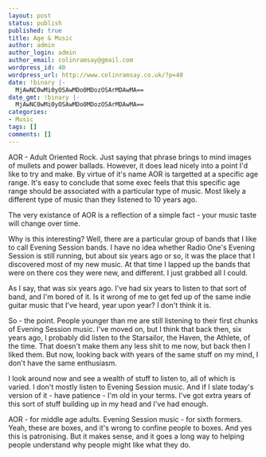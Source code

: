 ```yaml
---
layout: post
status: publish
published: true
title: Age & Music
author: admin
author_login: admin
author_email: colinramsay@gmail.com
wordpress_id: 40
wordpress_url: http://www.colinramsay.co.uk/?p=40
date: !binary |-
  MjAwNC0wMi0yOSAwMDo0MDozOSArMDAwMA==
date_gmt: !binary |-
  MjAwNC0wMi0yOSAwMDo0MDozOSArMDAwMA==
categories:
- Music
tags: []
comments: []
---
```

<p>AOR - Adult Oriented Rock. Just saying that phrase brings to mind images of mullets and power ballads. However, it does lead nicely into a point I'd like to try and make. By virtue of it's name AOR is targetted at a specific age range. It's easy to conclude that some exec feels that this specific age range should be associated with a particular type of music. Most likely a different type of music than they listened to 10 years ago.</p>
<p>The very existance of AOR is a reflection of a simple fact - your music taste will change over time.</p>
<p>Why is this interesting? Well, there are a particular group of bands that I like to call Evening Session bands. I have no idea whether Radio One's Evening Session is still running, but about six years ago or so, it was the place that I discovered most of my new music. At that time I lapped up the bands that were on there cos they were new, and different. I just grabbed all I could.</p>
<p>As I say, that was six years ago. I've had six years to listen to that sort of band, and I'm bored of it. Is it wrong of me to get fed up of the same indie guitar music that I've heard, year upon year? I don't think it is.</p>
<p>So - the point. People younger than me are still listening to their first chunks of Evening Session music. I've moved on, but I think that back then, six years ago, I probably did listen to the Starsailor, the Haven, the Athlete, of the time. That doesn't make them any less shit to me now, but back then I liked them. But now, looking back with years of the same stuff on my mind, I don't have the same enthusiasm.</p>
<p>I look around now and see a wealth of stuff to listen to, all of which is varied. I don't mostly listen to Evening Session music. And if I slate today's version of it - have patience - I'm old in your terms. I've got extra years of this sort of stuff building up in my head and I've had enough.</p>
<p>AOR - for middle age adults. Evening Session music - for sixth formers. Yeah, these are boxes, and it's wrong to confine people to boxes. And yes this is patronising. But it makes sense, and it goes a long way to helping people understand why people might like what they do.</p>
